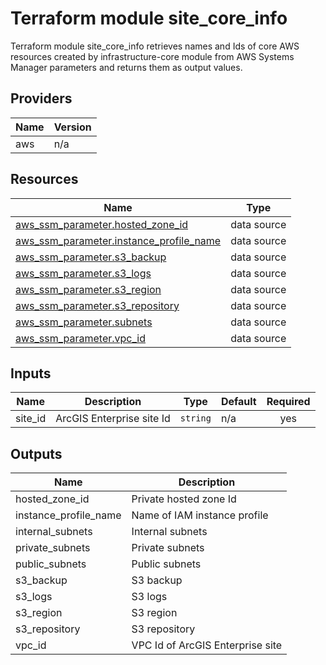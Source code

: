 <!-- BEGIN_TF_DOCS -->
# Terraform module site_core_info

Terraform module site_core_info retrieves names and Ids of core AWS resources
created by infrastructure-core module from AWS Systems Manager parameters and
returns them as output values.

## Providers

| Name | Version |
|------|---------|
| aws | n/a |

## Resources

| Name | Type |
|------|------|
| [aws_ssm_parameter.hosted_zone_id](https://registry.terraform.io/providers/hashicorp/aws/latest/docs/data-sources/ssm_parameter) | data source |
| [aws_ssm_parameter.instance_profile_name](https://registry.terraform.io/providers/hashicorp/aws/latest/docs/data-sources/ssm_parameter) | data source |
| [aws_ssm_parameter.s3_backup](https://registry.terraform.io/providers/hashicorp/aws/latest/docs/data-sources/ssm_parameter) | data source |
| [aws_ssm_parameter.s3_logs](https://registry.terraform.io/providers/hashicorp/aws/latest/docs/data-sources/ssm_parameter) | data source |
| [aws_ssm_parameter.s3_region](https://registry.terraform.io/providers/hashicorp/aws/latest/docs/data-sources/ssm_parameter) | data source |
| [aws_ssm_parameter.s3_repository](https://registry.terraform.io/providers/hashicorp/aws/latest/docs/data-sources/ssm_parameter) | data source |
| [aws_ssm_parameter.subnets](https://registry.terraform.io/providers/hashicorp/aws/latest/docs/data-sources/ssm_parameter) | data source |
| [aws_ssm_parameter.vpc_id](https://registry.terraform.io/providers/hashicorp/aws/latest/docs/data-sources/ssm_parameter) | data source |

## Inputs

| Name | Description | Type | Default | Required |
|------|-------------|------|---------|:--------:|
| site_id | ArcGIS Enterprise site Id | `string` | n/a | yes |

## Outputs

| Name | Description |
|------|-------------|
| hosted_zone_id | Private hosted zone Id |
| instance_profile_name | Name of IAM instance profile |
| internal_subnets | Internal subnets |
| private_subnets | Private subnets |
| public_subnets | Public subnets |
| s3_backup | S3 backup |
| s3_logs | S3 logs |
| s3_region | S3 region |
| s3_repository | S3 repository |
| vpc_id | VPC Id of ArcGIS Enterprise site |
<!-- END_TF_DOCS -->